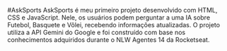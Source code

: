 #AskSports 
AskSports é meu primeiro projeto desenvolvido com HTML, CSS e JavaScript. Nele, os usuários podem perguntar a uma IA sobre Futebol, Basquete e Vôlei, recebendo informações atualizadas. O projeto utiliza a API Gemini do Google e foi construído com base nos conhecimentos adquiridos durante o NLW Agentes 14 da Rocketseat.